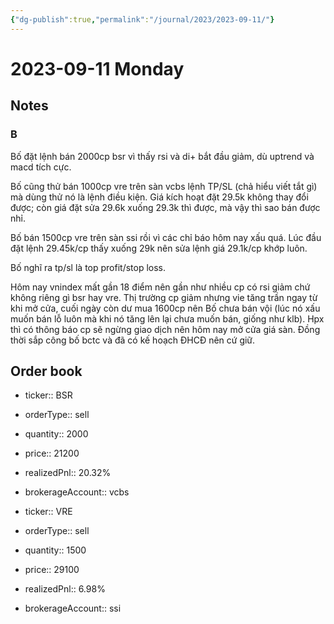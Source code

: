 ```yaml
---
{"dg-publish":true,"permalink":"/journal/2023/2023-09-11/"}
---
```


# 2023-09-11 Monday

## Notes

### B

Bố đặt lệnh bán 2000cp bsr vì thấy rsi và di+ bắt đầu giảm, dù uptrend và macd tích cực.

Bố cũng thử bán 1000cp vre trên sàn vcbs lệnh TP/SL (chả hiểu viết tắt gì) mà dùng thử nó là lệnh điều kiện. Giá kích hoạt đặt 29.5k không thay đổi được; còn giá đặt sửa 29.6k xuống 29.3k thì được, mà vậy thì sao bán được nhỉ.

Bố bán 1500cp vre trên sàn ssi rồi vì các chỉ báo hôm nay xấu quá. Lúc đầu đặt lệnh 29.45k/cp thấy xuống 29k nên sửa lệnh giá 29.1k/cp khớp luôn.

Bố nghĩ ra tp/sl là top profit/stop loss.

Hôm nay vnindex mất gần 18 điểm nên gần như nhiều cp có rsi giảm chứ không riêng gì bsr hay vre.
Thị trường cp giảm nhưng vie tăng trần ngay từ khi mở cửa, cuối ngày còn dư mua 1600cp nên Bố chưa bán vội (lúc nó xấu muốn bán lỗ luôn mà khi nó tăng lên lại chưa muốn bán, giống như klb).
Hpx thì có thông báo cp sẽ ngừng giao dịch nên hôm nay mở cửa giá sàn. Đồng thời sắp công bố bctc và đã có kế hoạch ĐHCĐ nên cứ giữ.

## Order book

- ticker:: BSR
- orderType:: sell
- quantity:: 2000
- price:: 21200
- realizedPnl:: 20.32%
- brokerageAccount:: vcbs

- ticker:: VRE
- orderType:: sell
- quantity:: 1500
- price:: 29100
- realizedPnl:: 6.98%
- brokerageAccount:: ssi

